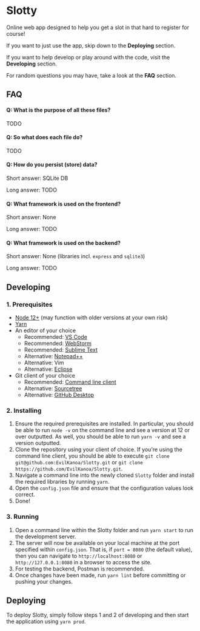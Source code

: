 # Slotty
Online web app designed to help you get a slot in that hard to register for course!

If you want to just use the app, skip down to the **Deploying** section.

If you want to help develop or play around with the code, visit the **Developing** section.

For random questions you may have, take a look at the **FAQ** section.

## FAQ

#### Q: What is the purpose of all these files?

TODO

#### Q: So what does each file do?

TODO

#### Q: How do you persist (store) data?

Short answer: SQLite DB

Long answer: TODO

#### Q: What framework is used on the frontend?

Short answer: None

Long answer: TODO

#### Q: What framework is used on the backend?

Short answer: None (libraries incl. `express` and `sqlite3`)

Long answer: TODO

## Developing
### 1. Prerequisites
* [Node 12+](https://nodejs.org/en/) (may function with older versions at your own risk)
* [Yarn](https://yarnpkg.com/en/)
* An editor of your choice
  * Recommended: [VS Code](https://code.visualstudio.com)
  * Recommended: [WebStorm](https://code.visualstudio.com)
  * Recommended: [Sublime Text](https://www.sublimetext.com)
  * Alternative: [Notepad++](https://notepad-plus-plus.org)
  * Alternative: Vim
  * Alternative: [Eclipse](https://www.eclipse.org)
* Git client of your choice
  * Recommended: [Command line client](https://git-scm.com)
  * Alternative: [Sourcetree](https://www.sourcetreeapp.com)
  * Alternative: [GitHub Desktop](https://desktop.github.com)

### 2. Installing

1. Ensure the required prerequisites are installed. In particular, you should be able to run `node -v` on the command line and see a version at 12 or over outputted. As well, you should be able to run `yarn -v` and see a version outputted.
2. Clone the repository using your client of choice. If you're using the command line client, you should be able to execute `git clone git@github.com:EvilKanoa/Slotty.git` or `git clone https://github.com/EvilKanoa/Slotty.git`.
3. Navigate a command line into the newly cloned `Slotty` folder and install the required libraries by running `yarn`.
4. Open the `config.json` file and ensure that the configuration values look correct.
5. Done!

### 3. Running

1. Open a command line within the Slotty folder and run `yarn start` to run the development server.
2. The server will now be available on your local machine at the port specified within `config.json`. That is, if `port = 8080` (the default value), then you can navigate to `http://localhost:8080` or `http://127.0.0.1:8080` in a browser to access the site.
3. For testing the backend, Postman is recommended.
4. Once changes have been made, run `yarn lint` before committing or pushing your changes.

## Deploying

To deploy Slotty, simply follow steps 1 and 2 of developing and then start the application using `yarn prod`.